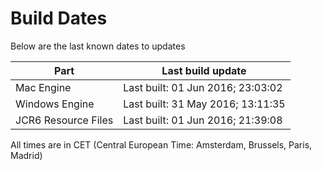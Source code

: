 # Build Dates

Below are the last known dates to updates

Part | Last build update
-----|-----
Mac Engine | Last built: 01 Jun 2016; 23:03:02
Windows Engine | Last built: 31 May 2016; 13:11:35
JCR6 Resource Files | Last built: 01 Jun 2016; 21:39:08
All times are in CET (Central European Time: Amsterdam, Brussels, Paris, Madrid)



